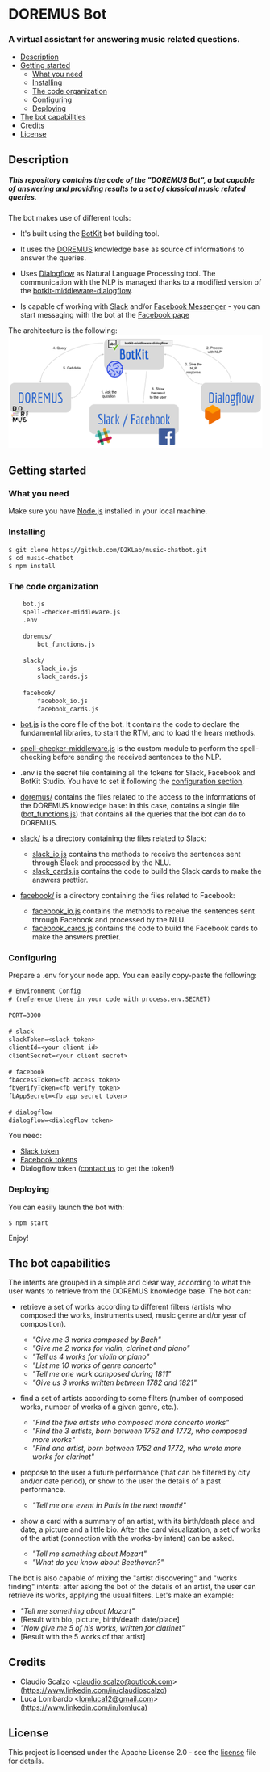 # DOREMUS Bot
### A virtual assistant for answering music related questions.

- [Description](#description)
- [Getting started](#getting-started)
    - [What you need](#what-you-need)
    - [Installing](#entities)
    - [The code organization](#the-code-organization)
    - [Configuring](#configuring)
    - [Deploying](#deploying)
- [The bot capabilities](#the-bot-capabilities)
- [Credits](#credits)
- [License](#license)

## Description

##### This repository contains the code of the "DOREMUS Bot", a bot capable of answering and providing results to a set of classical music related queries.

The bot makes use of different tools:
- It's built using the [BotKit](https://github.com/howdyai/botkit) bot building tool.

- It uses the [DOREMUS](https://github.com/DOREMUS-ANR) knowledge base as source of informations to answer the queries.

- Uses [Dialogflow](https://github.com/dialogflow) as Natural Language Processing tool. The communication with the NLP is managed thanks to a modified version of the [botkit-middleware-dialogflow](https://github.com/jschnurr/botkit-middleware-dialogflow).

- Is capable of working with [Slack](https://slack.com) and/or [Facebook Messenger](https://www.messenger.com) - you can start messaging with the bot at the [Facebook page](https://facebook.com/doremusbot/)

The architecture is the following:
![DOREMUS Bot architecture](./final-report/images/arch2.png) 

## Getting started

### What you need
Make sure you have [Node.js](https://nodejs.org/en/download/) installed in your local machine.

### Installing

```
$ git clone https://github.com/D2KLab/music-chatbot.git
$ cd music-chatbot
$ npm install 
```

### The code organization
```
    bot.js
    spell-checker-middleware.js
    .env
    
    doremus/
        bot_functions.js
    
    slack/
        slack_io.js
        slack_cards.js
    
    facebook/
        facebook_io.js
        facebook_cards.js
```

- [bot.js](./bot.js) is the core file of the bot. It contains the code to declare the fundamental libraries, to start the RTM, and to load the hears methods.

- [spell-checker-middleware.js](./spell-checker-middleware.js) is the custom module to perform the spell-checking before sending the received sentences to the NLP.

- .env is the secret file containing all the tokens for Slack, Facebook and BotKit Studio. You have to set it following the [configuration section](#configuring).

- [doremus/](./doremus/) contains the files related to the access to the informations of the DOREMUS knowledge base: in this case, contains a single file ([bot_functions.js](./doremus/bot_functions.js)) that contains all the queries that the bot can do to DOREMUS.

- [slack/](./slack/) is a directory containing the files related to Slack:

    - [slack_io.js](./slack/slack_io.js) contains the methods to receive the sentences sent through Slack and processed by the NLU.
    - [slack_cards.js](./slack/slack_cards.js) contains the code to build the Slack cards to make the answers prettier.

- [facebook/](./facebook/) is a directory containing the files related to Facebook:

    - [facebook_io.js](./facebook/facebook_io.js) contains the methods to receive the sentences sent through Facebook and processed by the NLU.
    - [facebook_cards.js](./facebook/facebook_cards.js) contains the code to build the Facebook cards to make the answers prettier.

### Configuring
Prepare a .env for your node app. You can easily copy-paste the following:
```
# Environment Config
# (reference these in your code with process.env.SECRET)

PORT=3000

# slack
slackToken=<slack token>
clientId=<your client id>
clientSecret=<your client secret>

# facebook
fbAccessToken=<fb access token>
fbVerifyToken=<fb verify token>
fbAppSecret=<fb app secret token>

# dialogflow
dialogflow=<dialogflow token>
```

You need:
- [Slack token](https://api.slack.com/apps)
- [Facebook tokens](https://developers.facebook.com/apps/)
- Dialogflow token ([contact us](#credits) to get the token!)

### Deploying
You can easily launch the bot with:
```
$ npm start 
```

Enjoy!

## The bot capabilities
The intents are grouped in a simple and clear way, according to what the user
wants to retrieve from the DOREMUS knowledge base. The bot can:

- retrieve a set of works according to different filters (artists who composed
the works, instruments used, music genre and/or year of composition).
    - *"Give me 3 works composed by Bach"*
    - *"Give me 2 works for violin, clarinet and piano"*
    - *"Tell us 4 works for violin or piano"*
    - *"List me 10 works of genre concerto"*
    - *"Tell me one work composed during 1811"*
    - *"Give us 3 works written between 1782 and 1821"*

- find a set of artists according to some filters (number of composed works,
number of works of a given genre, etc.).
    - *"Find the five artists who composed more concerto works"*
    - *"Find the 3 artists, born between 1752 and 1772, who composed more works"*
    - *"Find one artist, born between 1752 and 1772, who wrote more works for clarinet"*

- propose to the user a future performance (that can be filtered by city and/or
date period), or show to the user the details of a past performance.
    - *"Tell me one event in Paris in the next month!"*

- show a card with a summary of an artist, with its birth/death place and
date, a picture and a little bio. After the card visualization, a set of works
of the artist (connection with the works-by intent) can be asked.
    - *"Tell me something about Mozart"*
    - *"What do you know about Beethoven?"*


The bot is also capable of mixing the "artist discovering" and "works finding" intents:
after asking the bot of the details of an artist, the user can retrieve its works,
applying the usual filters. Let's make an example:

- *"Tell me something about Mozart"*
- [Result with bio, picture, birth/death date/place]
- *"Now give me 5 of his works, written for clarinet"*
- [Result with the 5 works of that artist]

## Credits

- Claudio Scalzo <<claudio.scalzo@outlook.com>> (https://www.linkedin.com/in/claudioscalzo)
- Luca Lombardo  <<lomluca12@gmail.com>>        (https://www.linkedin.com/in/lomluca)

## License

This project is licensed under the Apache License 2.0 - see the [license](./LICENSE) file for details.
